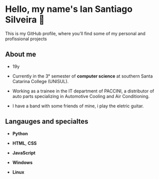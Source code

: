 # Hello, my name's Ian Santiago Silveira 🤟

This is my GitHub profile, where you'll find some of my personal and profissional projects

## About me

- 19y

- Currently in the 3° semester of **computer science** at southern Santa Catarina College (UNISUL).

- Working as a trainee in the IT department of PACCINI, a distributor of auto parts specializing in Automotive Cooling and Air Conditioning.

- I have a band with some friends of mine, i  play the eletric guitar.

## Langauges and specialtes

- **Python** 

- **HTML**, **CSS**

- **JavaScript**

- **Windows**

- **Linux**

